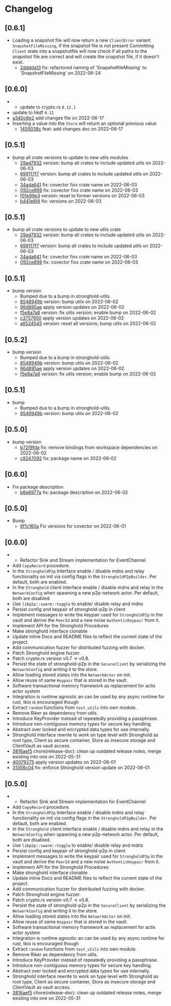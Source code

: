 # Changelog

## \[0.6.1]

- Loading a snapshot file will now return a new `ClientError` variant `SnapshotFileMissing`, if the snapshot file is not present
  Committing `Client` state into a snapshotfile will now check if all paths to the snapshot file are correct and will create the snapshot file, if it doesn't exist.
  - [2dddda13](https://www.github.com/iotaledger/stronghold.rs/commit/2dddda1310b1676ee36b20adebd09e9607417923) fix: refactored naming of 'SnapshotfileMissing' to 'SnapshotFileMissing' on 2022-06-24

## \[0.6.0]

- - update to crypto.rs `0.12.1`
- update to hkdf `0.12`
- [a340c6e2](https://www.github.com/iotaledger/stronghold.rs/commit/a340c6e23ef81ca5c3581e48ee81eccc76c214e9) add changes file on 2022-06-17
- Inserting a value into the `Store` will return an optional previous value
  - [1455038c](https://www.github.com/iotaledger/stronghold.rs/commit/1455038cc0a250df4d69fc36615826a0ba1b58b4) feat: add changes doc on 2022-06-17

## \[0.5.1]

- bump all crate versions to update to new utils modules
  - [29ad7932](https://www.github.com/iotaledger/stronghold.rs/commit/29ad7932550ec558915ec88c7f26408dd2c763e7) version: bump all crates to include updated utils on 2022-06-03
  - [699117f7](https://www.github.com/iotaledger/stronghold.rs/commit/699117f7ea834c043596418f8ff2c502c477bf6b) version: bump all crates to include updated utils on 2022-06-03
  - [34ada641](https://www.github.com/iotaledger/stronghold.rs/commit/34ada641a6ac987e9c17d8d71581a5083bd61911) fix: covector fixx crate name on 2022-06-03
  - [092ce898](https://www.github.com/iotaledger/stronghold.rs/commit/092ce898a31440e4d5740f40952fbf711da8ce02) fix: covector fixx crate name on 2022-06-03
  - [f01e99e3](https://www.github.com/iotaledger/stronghold.rs/commit/f01e99e319f286f2b094ee9efe88cf44a638fa45) version: reset to former versions on 2022-06-03
  - [b441e6f4](https://www.github.com/iotaledger/stronghold.rs/commit/b441e6f476571f067cdddd93c9ae8370d59733ba) fix: versions on 2022-06-03

## \[0.5.1]

- bump all crate versions to update to new utils crate
  - [29ad7932](https://www.github.com/iotaledger/stronghold.rs/commit/29ad7932550ec558915ec88c7f26408dd2c763e7) version: bump all crates to include updated utils on 2022-06-03
  - [699117f7](https://www.github.com/iotaledger/stronghold.rs/commit/699117f7ea834c043596418f8ff2c502c477bf6b) version: bump all crates to include updated utils on 2022-06-03
  - [34ada641](https://www.github.com/iotaledger/stronghold.rs/commit/34ada641a6ac987e9c17d8d71581a5083bd61911) fix: covector fixx crate name on 2022-06-03
  - [092ce898](https://www.github.com/iotaledger/stronghold.rs/commit/092ce898a31440e4d5740f40952fbf711da8ce02) fix: covector fixx crate name on 2022-06-03

## \[0.5.1]

- bump version
  - Bumped due to a bump in stronghold-utils.
  - [8548949b](https://www.github.com/iotaledger/stronghold.rs/commit/8548949b691ed85ec9140f28fc7eff11126916b3) version: bump utils on 2022-06-02
  - [96d895ae](https://www.github.com/iotaledger/stronghold.rs/commit/96d895aea09504d146176dd5b878e6144a01f1ae) apply version updates on 2022-06-02
  - [f5e8a7a8](https://www.github.com/iotaledger/stronghold.rs/commit/f5e8a7a80fc9e7b16a8974f2905fe1cfb4d645f2) version: fix utils version; enable bump on 2022-06-02
  - [c3757950](https://www.github.com/iotaledger/stronghold.rs/commit/c3757950fc1cd3b16167512584bfe89c5c50ffa6) apply version updates on 2022-06-02
  - [a6524545](https://www.github.com/iotaledger/stronghold.rs/commit/a6524545088fbf02ac013e47a80c0bf3e987c481) version: reset all versions; bump utils on 2022-06-02

## \[0.5.2]

- bump version
  - Bumped due to a bump in stronghold-utils.
  - [8548949b](https://www.github.com/iotaledger/stronghold.rs/commit/8548949b691ed85ec9140f28fc7eff11126916b3) version: bump utils on 2022-06-02
  - [96d895ae](https://www.github.com/iotaledger/stronghold.rs/commit/96d895aea09504d146176dd5b878e6144a01f1ae) apply version updates on 2022-06-02
  - [f5e8a7a8](https://www.github.com/iotaledger/stronghold.rs/commit/f5e8a7a80fc9e7b16a8974f2905fe1cfb4d645f2) version: fix utils version; enable bump on 2022-06-02

## \[0.5.1]

- bump
  - Bumped due to a bump in stronghold-utils.
  - [8548949b](https://www.github.com/iotaledger/stronghold.rs/commit/8548949b691ed85ec9140f28fc7eff11126916b3) version: bump utils on 2022-06-02

## \[0.5.0]

- bump version
  - [b72f9fda](https://www.github.com/iotaledger/stronghold.rs/commit/b72f9fdaf68062dfcbc05155842f216649715ab5) fix: remove bindings from workspace dependencies on 2022-06-02
  - [c9247092](https://www.github.com/iotaledger/stronghold.rs/commit/c9247092dfd9a95b926b66e06fdb3a0a4a3300a1) fix: package name on 2022-06-02

## \[0.6.0]

- Fix package description
  - [b6e6977a](https://www.github.com/iotaledger/stronghold.rs/commit/b6e6977aba951c60d26ad7ef756719a93f8e5b95) fix: package description on 2022-06-02

## \[0.5.0]

- Bump
  - [6f1c160a](https://www.github.com/iotaledger/stronghold.rs/commit/6f1c160a3182f136868406bdca99022efd45dd67) Fix versions for covector on 2022-06-01

## \[0.6.0]

- - Refactor Sink and Stream implementation for EventChannel
- Add `CopyRecord` procedure.
- In the `StrongholdP2p` Interface enable / disable mdns and relay functionality on init via config flags in the `StrongholdP2pBuilder`. Per default, both are enabled.
- In the `Stronghold` client interface enable / disable mdns and relay in the `NetworkConfig` when spawning a new p2p-network actor. Per default, both are disabled.
- Use `libp2p::swarm::toggle` to enable/ disable relay and mdns
- Persist config and keypair of stronghold-p2p in client
- Implement messages to write the keypair used for `StrongholdP2p` in the vault and derive the `PeerId` and a new noise `AuthenticKeypair` from it.
- Implement API for the Stronghold Procedures
- Make stronghold interface clonable
- Update inline Docs and README files to reflect the current state of the project.
- Add communication fuzzer for distributed fuzzing with docker.
- Patch Stronghold engine fuzzer.
- Patch crypto.rs version v0.7 -> v0.8.
- Persist the state of stronghold-p2p in the `SecureClient` by serializing the `NetworkConfig` and writing it to the store.
- Allow loading stored states into the `NetworkActor` on init.
- Allow reuse of same `Keypair` that is stored in the vault.
- Software transactional memory framework as replacement for actix actor system
- Integration is runtime agnostic an can be used by any async runtime for rust, tkio is encouraged though
- Extract `random` functions from `test_utils` into own module.
- Remove Riker as dependency from utils.
- Introduce KeyProvider instead of repeatedly providing a passphrase.
- Introduce non-contiguous memory types for secure key handling.
- Abstract over locked and encrypted data types for use internally.
- Stronghold interface rewrite to work on type level with Stronghold as root type, Client as secure container, Store as insecure storage and ClientVault as vault access.
- [3816aef5](https://www.github.com/iotaledger/stronghold.rs/commit/3816aef5111684ffbdbd12ed7f93b887e43e7a02) chore(release-doc): clean up outdated release notes, merge existing into one on 2022-05-31
- [40079275](https://www.github.com/iotaledger/stronghold.rs/commit/4007927585bba598055bfd6538f36060828b1a8d) apply version updates on 2022-06-01
- [31358c04](https://www.github.com/iotaledger/stronghold.rs/commit/31358c04fc7054087da3bed4d0dbfc39b0817263) fix: enforce Stronghold version update on 2022-06-01

## \[0.5.0]

- - Refactor Sink and Stream implementation for EventChannel
- Add `CopyRecord` procedure.
- In the `StrongholdP2p` Interface enable / disable mdns and relay functionality on init via config flags in the `StrongholdP2pBuilder`. Per default, both are enabled.
- In the `Stronghold` client interface enable / disable mdns and relay in the `NetworkConfig` when spawning a new p2p-network actor. Per default, both are disabled.
- Use `libp2p::swarm::toggle` to enable/ disable relay and mdns
- Persist config and keypair of stronghold-p2p in client
- Implement messages to write the keypair used for `StrongholdP2p` in the vault and derive the `PeerId` and a new noise `AuthenticKeypair` from it.
- Implement API for the Stronghold Procedures
- Make stronghold interface clonable
- Update inline Docs and README files to reflect the current state of the project.
- Add communication fuzzer for distributed fuzzing with docker.
- Patch Stronghold engine fuzzer.
- Patch crypto.rs version v0.7 -> v0.8.
- Persist the state of stronghold-p2p in the `SecureClient` by serializing the `NetworkConfig` and writing it to the store.
- Allow loading stored states into the `NetworkActor` on init.
- Allow reuse of same `Keypair` that is stored in the vault.
- Software transactional memory framework as replacement for actix actor system
- Integration is runtime agnostic an can be used by any async runtime for rust, tkio is encouraged though
- Extract `random` functions from `test_utils` into own module.
- Remove Riker as dependency from utils.
- Introduce KeyProvider instead of repeatedly providing a passphrase.
- Introduce non-contiguous memory types for secure key handling.
- Abstract over locked and encrypted data types for use internally.
- Stronghold interface rewrite to work on type level with Stronghold as root type, Client as secure container, Store as insecure storage and ClientVault as vault access.
- [3816aef5](https://www.github.com/iotaledger/stronghold.rs/commit/3816aef5111684ffbdbd12ed7f93b887e43e7a02) chore(release-doc): clean up outdated release notes, merge existing into one on 2022-05-31
